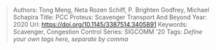 > Authors: Tong Meng, Neta Rozen Schiff, P. Brighten Godfrey, Michael Schapira
> Title: PCC Proteus: Scavenger Transport And Beyond
> Year: 2020
> Url: https://doi.org/10.1145/3387514.3405891
> Keywords: Scavenger, Congestion Control
> Series: SIGCOMM '20
> Tags: *Define your own tags here, separate by comma*